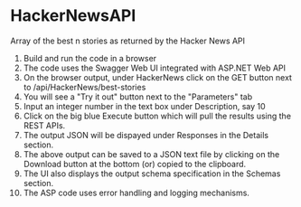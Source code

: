 # HackerNewsAPI
Array of the best n stories as returned by the Hacker News API 

1. Build and run the code in a browser
2. The code uses the Swagger Web UI integrated with ASP.NET Web API
3. On the browser output, under HackerNews click on the GET button next to /api/HackerNews/best-stories
4. You will see a "Try it out" button next to the "Parameters" tab
5. Input an integer number in the text box under Description, say 10
6. Click on the big blue Execute button which will pull the results using the REST APIs.
7. The output JSON will be dispayed under Responses in the Details section.
8. The above output can be saved to a JSON text file by clicking on the Download button at the bottom (or) copied to the clipboard.
9. The UI also displays the output schema specification in the Schemas section.
10. The ASP code uses error handling and logging mechanisms.
     

  

